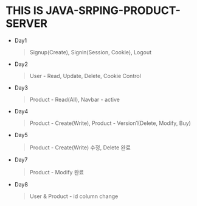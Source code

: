 # THIS IS JAVA-SRPING-PRODUCT-SERVER
* Day1
	> Signup(Create), Signin(Session, Cookie), Logout
* Day2
	> User - Read, Update, Delete, Cookie Control
* Day3
	> Product - Read(All), Navbar - active
* Day4
	> Product - Create(Write), 
	> Product - Version1(Delete, Modify, Buy)
* Day5
	> Product - Create(Write) 수정, Delete 완료
* Day7
	> Product - Modify 완료
* Day8
	> User & Product - id column change